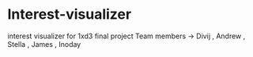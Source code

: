# Interest-visualizer
interest visualizer for 1xd3 final project
Team members -> Divij , Andrew , Stella , James , Inoday